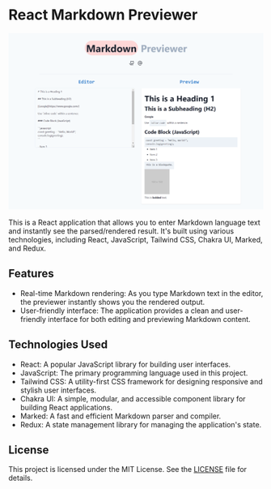 # React Markdown Previewer

![Screenshot](screenshot.png)

This is a React application that allows you to enter Markdown language text and instantly see the parsed/rendered result. It's built using various technologies, including React, JavaScript, Tailwind CSS, Chakra UI, Marked, and Redux.

## Features

- Real-time Markdown rendering: As you type Markdown text in the editor, the previewer instantly shows you the rendered output.
- User-friendly interface: The application provides a clean and user-friendly interface for both editing and previewing Markdown content.

## Technologies Used

- React: A popular JavaScript library for building user interfaces.
- JavaScript: The primary programming language used in this project.
- Tailwind CSS: A utility-first CSS framework for designing responsive and stylish user interfaces.
- Chakra UI: A simple, modular, and accessible component library for building React applications.
- Marked: A fast and efficient Markdown parser and compiler.
- Redux: A state management library for managing the application's state.

## License

This project is licensed under the MIT License. See the [LICENSE](LICENSE) file for details.
